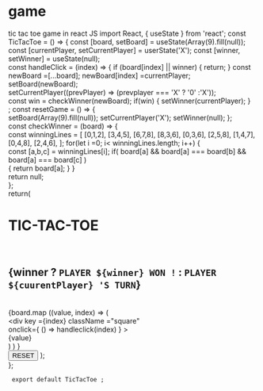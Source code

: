 # game
tic tac toe game in react JS
import React, { useState } from 'react'; 
    const TicTacToe = () => { 
     const [board, setBoard] = useState(Array(9).fill(null)); 
     const [currentPlayer, setCurrentPlayer] = userState('X'); 
     const [winner, setWinner] = useState(null);  
    const handleClick = (index) => { 
    if (board[index] || winner) {
     return; } 
     const newBoard =[...board]; 
    newBoard[index] =currentPlayer;
      setBoard(newBoard);  
    setCurrentPlayer((prevPlayer) => (prevplayer === 'X' ? '0' :'X'));  
    const win = checkWinner(newBoard); 
     if(win)  {  setWinner(currentPlayer); 
    }   
    ; 
     const resetGame = () => {  
     setBoard(Array(9).fill(null));  setCurrentPlayer('X');
       setWinner(null);  };  
    const checkWinner = (board) =>  {  
      const winningLines = [  [0,1,2], [3,4,5],  [6,7,8], [8,3,6], [0,3,6], [2,5,8], [1,4,7],[0,4,8], [2,4,6],  ];  for(let i =0; i< winningLines.length; i++)  {  
     const [a,b,c] = winningLines[i]; 
     if( board[a] && board[a] === board[b] && board[a] === board[c] )  
    {  return board[a];
     }
      }   
    return null;  
    };  
     return( 
    <div className = "container"> 
      <h1>TIC-TAC-TOE</h1>   
    <h2>{winner ? `PLAYER ${winner} WON !` : `PLAYER  ${cuurentPlayer} 'S TURN`}</h2>  
     <div className="board"> {board.map ((value, index) => (  
    <div  key ={index}  className ="square"   
    onclick={ () => handleclick(index) } >  
    {value}  
     </div> 
      ) ) }
    </div> 
    <button onclick = {resetgame}> RESET </button>  </div> 
     );  
     }; 

     
     export default TicTacToe ;
